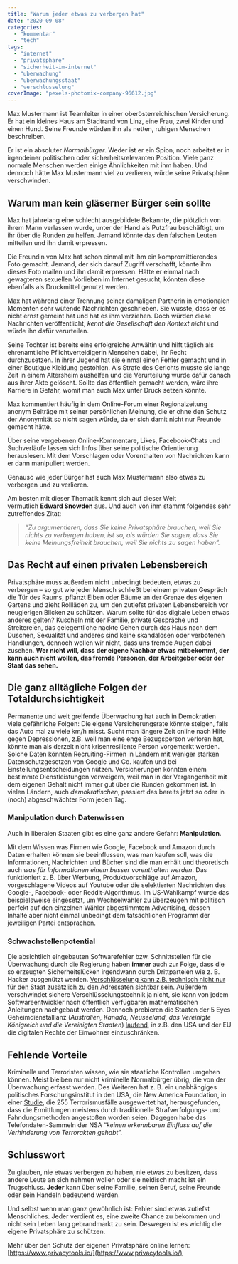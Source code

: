 ```yaml
---
title: "Warum jeder etwas zu verbergen hat"
date: "2020-09-08"
categories: 
  - "kommentar"
  - "tech"
tags: 
  - "internet"
  - "privatsphare"
  - "sicherheit-im-internet"
  - "uberwachung"
  - "uberwachungsstaat"
  - "verschlusselung"
coverImage: "pexels-photomix-company-96612.jpg"
---
```


Max Mustermann ist Teamleiter in einer oberösterreichischen Versicherung. Er hat ein kleines Haus am Stadtrand von Linz, eine Frau, zwei Kinder und einen Hund. Seine Freunde würden ihn als netten, ruhigen Menschen beschreiben.

Er ist ein absoluter _Normalbürger_. Weder ist er ein Spion, noch arbeitet er in irgendeiner politischen oder sicherheitsrelevanten Position. Viele ganz normale Menschen werden einige Ähnlichkeiten mit ihm haben. Und dennoch hätte Max Mustermann viel zu verlieren, würde seine Privatsphäre verschwinden.

## **Warum man kein gläserner Bürger sein sollte**

Max hat jahrelang eine schlecht ausgebildete Bekannte, die plötzlich von ihrem Mann verlassen wurde, unter der Hand als Putzfrau beschäftigt, um ihr über die Runden zu helfen. Jemand könnte das den falschen Leuten mitteilen und ihn damit erpressen.

Die Freundin von Max hat schon einmal mit ihm ein kompromittierendes Foto gemacht. Jemand, der sich darauf Zugriff verschafft, könnte ihm dieses Foto mailen und ihn damit erpressen. Hätte er einmal nach gewagteren sexuellen Vorlieben im Internet gesucht, könnten diese ebenfalls als Druckmittel genutzt werden.

Max hat während einer Trennung seiner damaligen Partnerin in emotionalen Momenten sehr wütende Nachrichten geschrieben. Sie wusste, dass er es nicht ernst gemeint hat und hat es ihm verziehen. Doch würden diese Nachrichten veröffentlicht, _kennt die Gesellschaft den Kontext_ _nicht_ und würde ihn dafür verurteilen.

Seine Tochter ist bereits eine erfolgreiche Anwältin und hilft täglich als ehrenamtliche Pflichtverteidigerin Menschen dabei, ihr Recht durchzusetzen. In ihrer Jugend hat sie einmal einen Fehler gemacht und in einer Boutique Kleidung gestohlen. Als Strafe des Gerichts musste sie lange Zeit in einem Altersheim aushelfen und die Verurteilung wurde dafür danach aus ihrer Akte gelöscht. Sollte das öffentlich gemacht werden, wäre ihre Karriere in Gefahr, womit man auch Max unter Druck setzen könnte.

Max kommentiert häufig in dem Online-Forum einer Regionalzeitung anonym Beiträge mit seiner persönlichen Meinung, die er ohne den Schutz der Anonymität so nicht sagen würde, da er sich damit nicht nur Freunde gemacht hätte.

Über seine vergebenen Online-Kommentare, Likes, Facebook-Chats und Suchverläufe lassen sich Infos über seine politische Orientierung herauslesen. Mit dem Vorschlagen oder Vorenthalten von Nachrichten kann er dann manipuliert werden.

Genauso wie jeder Bürger hat auch Max Mustermann also etwas zu verbergen und zu verlieren.

Am besten mit dieser Thematik kennt sich auf dieser Welt vermutlich **Edward Snowden** aus. Und auch von ihm stammt folgendes sehr zutreffendes Zitat:

> _“Zu argumentieren, dass Sie keine Privatsphäre brauchen, weil Sie nichts zu verbergen haben, ist so, als würden Sie sagen, dass Sie keine Meinungsfreiheit brauchen, weil Sie nichts zu sagen haben”._

## **Das Recht auf einen privaten Lebensbereich**

Privatsphäre muss außerdem nicht unbedingt bedeuten, etwas zu verbergen – so gut wie jeder Mensch schließt bei einem privaten Gespräch die Tür des Raums, pflanzt Eiben oder Bäume an der Grenze des eigenen Gartens und zieht Rollläden zu, um den zutiefst privaten Lebensbereich vor neugierigen Blicken zu schützen. Warum sollte für das digitale Leben etwas anderes gelten? Kuscheln mit der Familie, private Gespräche und Streitereien, das gelegentliche nackte Gehen durch das Haus nach dem Duschen, Sexualität und anderes sind keine skandalösen oder verbotenen Handlungen, dennoch wollen wir nicht, dass uns fremde Augen dabei zusehen. **Wer nicht will, dass der eigene Nachbar etwas mitbekommt, der kann auch nicht wollen, das fremde Personen, der Arbeitgeber oder der Staat das sehen.**

## **Die ganz alltägliche Folgen der Totaldurchsichtigkeit**

Permanente und weit greifende Überwachung hat auch in Demokratien viele gefährliche Folgen: Die eigene Versicherungsrate könnte steigen, falls das Auto mal zu viele km/h misst. Sucht man längere Zeit online nach Hilfe gegen Depressionen, z.B. weil man eine enge Bezugsperson verloren hat, könnte man als derzeit nicht krisenresiliente Person vorgemerkt werden. Solche Daten könnten Recruiting-Firmen in Ländern mit weniger starken Datenschutzgesetzen von Google und Co. kaufen und bei Einstellungsentscheidungen nützen. Versicherungen könnten einem bestimmte Dienstleistungen verweigern, weil man in der Vergangenheit mit dem eigenen Gehalt nicht immer gut über die Runden gekommen ist. In vielen Ländern, auch _demokratischen_, passiert das bereits jetzt so oder in (noch) abgeschwächter Form jeden Tag.

### Manipulation durch Datenwissen

Auch in liberalen Staaten gibt es eine ganz andere Gefahr: **Manipulation**.

Mit dem Wissen was Firmen wie Google, Facebook und Amazon durch Daten erhalten können sie beeinflussen, was man kaufen soll, was die Informationen, Nachrichten und Bücher sind die man erhält und theoretisch auch _was für Informationen einem besser vorenthalten werden_. Das funktioniert z. B. über Werbung, Produktvorschläge auf Amazon, vorgeschlagene Videos auf Youtube oder die selektierten Nachrichten des Google-, Facebook- oder Reddit-Algorithmus. Im US-Wahlkampf wurde das beispielsweise eingesetzt, um Wechselwähler zu überzeugen mit politisch perfekt auf den einzelnen Wähler abgestimmtem Advertising, dessen Inhalte aber nicht einmal unbedingt dem tatsächlichen Programm der jeweiligen Partei entsprachen.

### **Schwachstellenpotential**

Die absichtlich eingebauten Softwarefehler bzw. Schnittstellen für die Überwachung durch die Regierung haben **immer** auch zur Folge, dass die so erzeugten Sicherheitslücken irgendwann durch Drittparteien wie z. B. Hacker ausgenützt werden. [Verschlüsselung kann z.B. technisch nicht nur für den Staat zusätzlich zu den Adressaten sichtbar sein.](https://www.helpnetsecurity.com/2020/05/26/backdoor-encryption/) Außerdem verschwindet sichere Verschlüsselungstechnik ja nicht, sie kann von jedem Softwareentwickler nach öffentlich verfügbaren mathematischen Anleitungen nachgebaut werden. Dennoch probieren die Staaten der 5 Eyes Geheimdienstallianz (_Australien, Kanada, Neuseeland, das Vereinigte Königreich und die Vereinigten Staaten_) [laufend](https://techcrunch.com/2020/12/14/eu-council-wants-secure-encryption-and-lawful-data-access/?guccounter=1&guce_referrer=aHR0cHM6Ly93d3cuZ29vZ2xlLmNvbS8&guce_referrer_sig=AQAAAAeWLMzWZtpwocmO9bwRNR063knxbpFUpgGzWecoDp0GojXuxnmr9EuSh62A_YkcgwilDWaESu14tpYsD5cyClow2ubEwAXW36c4QBbEB_9QHkTEMtDEwqYwgOU-gJrJDEPGCwXh2tfiRflIl2qR5mfCNMMlPjCt63zbIfXBsffg), in z.B. den USA und der EU die digitalen Rechte der Einwohner einzuschränken.

## **Fehlende Vorteile**

Kriminelle und Terroristen wissen, wie sie staatliche Kontrollen umgehen können. Meist bleiben nur nicht kriminelle Normalbürger übrig, die von der Überwachung erfasst werden. Des Weiteren hat z. B. ein unabhängiges politisches Forschungsinstitut in den USA, die New America Foundation, in einer [Studie](http://www.washingtonpost.com/world/national-security/nsa-phone-record-collection-does-little-to-prevent-terrorist-attacks-group-says/2014/01/12/8aa860aa-77dd-11e3-8963-b4b654bcc9b2_story.html?hpid=z4), die 255 Terrorismusfälle ausgewertet hat, herausgefunden, dass die Ermittlungen meistens durch traditionelle Strafverfolgungs- und Fahndungsmethoden angestoßen worden seien. Dagegen habe das Telefondaten-Sammeln der NSA “_keinen erkennbaren Einfluss auf die Verhinderung von Terrorakten gehabt_”.

## **Schlusswort**

Zu glauben, nie etwas verbergen zu haben, nie etwas zu besitzen, dass andere Leute an sich nehmen wollen oder sie neidisch macht ist ein Trugschluss. **Jeder** kann über seine Familie, seinen Beruf, seine Freunde oder sein Handeln bedeutend werden.

Und selbst wenn man ganz gewöhnlich ist: Fehler sind etwas zutiefst Menschliches. Jeder verdient es, eine zweite Chance zu bekommen und nicht sein Leben lang gebrandmarkt zu sein. Deswegen ist es wichtig die eigene Privatsphäre zu schützen.

Mehr über den Schutz der eigenen Privatsphäre online lernen: [https://www.privacytools.io/](https://www.privacytools.io/)
